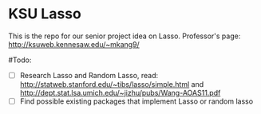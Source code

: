# KSU Lasso
This is the repo for our senior project idea on Lasso.
Professor's page: http://ksuweb.kennesaw.edu/~mkang9/

#Todo:
- [ ] Research Lasso and Random Lasso, read: http://statweb.stanford.edu/~tibs/lasso/simple.html and http://dept.stat.lsa.umich.edu/~jizhu/pubs/Wang-AOAS11.pdf
- [ ] Find possible existing packages that implement Lasso or random lasso 
